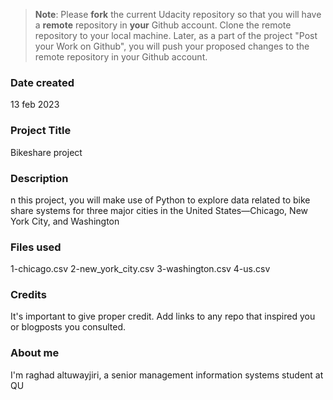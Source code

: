 >**Note**: Please **fork** the current Udacity repository so that you will have a **remote** repository in **your** Github account. Clone the remote repository to your local machine. Later, as a part of the project "Post your Work on Github", you will push your proposed changes to the remote repository in your Github account.

### Date created
13 feb 2023

### Project Title
Bikeshare project

### Description
n this project, you will make use of Python to explore data related to bike share systems for three major cities in the United States—Chicago, New York City, and Washington

### Files used
1-chicago.csv
2-new_york_city.csv
3-washington.csv
4-us.csv


### Credits
It's important to give proper credit. Add links to any repo that inspired you or blogposts you consulted.

### About me
I'm raghad altuwayjiri, a senior management information systems student at QU